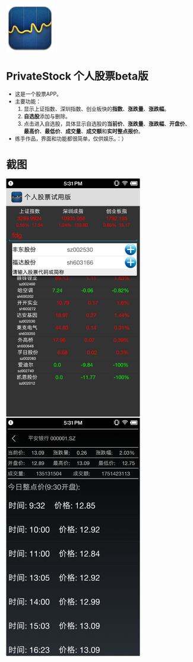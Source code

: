 ![PrivateStock](https://raw.githubusercontent.com/junkfei/PrivateStock/master/app/src/main/res/drawable-hdpi/stock_icon.png)
# PrivateStock 个人股票beta版
- 这是一个股票APP。
- 主要功能：
    1. 显示上证指数、深圳指数、创业板快的**指数**、**涨跌量**、**涨跌幅**。
    2. **自选股**添加与删除。
    3. 点击进入自选股，具体显示自选股的**当前价**、**涨跌量**、**涨跌幅**、**开盘价**、**最高价**、**最低价**、**成交量**、**成交额**和**实时整点报价**。
- 练手作品，界面和功能都很简单，仅供娱乐。：）  
# 截图
<img width="360" height="640" src="https://github.com/junkfei/img-folder/blob/master/PrivateStock/01.png"/> <img width="360" height="640" src="https://github.com/junkfei/img-folder/blob/master/PrivateStock/02.png"/>  
